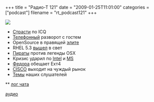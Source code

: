 +++
title = "Радио-Т 121"
date = "2009-01-25T11:01:00"
categories = ["podcast"]
filename = "rt_podcast121"
+++

![](https://radio-t.com/images/radio-t/rt121.jpg)











- [Страсти](http://www.opennet.ru/opennews/art.shtml?num=19883) по ICQ
- [Телефонный](http://www.mobile-review.com/fullnews/main/2009/January/23.shtml#22843) разворот с гостем
- OpenSource в правящей [элите](http://www.opennet.ru/opennews/art.shtml?num=19917)
- RHEL 5.3 [вышел](http://www.opennet.ru/opennews/art.shtml?num=19869) в свет
- [Пираты](http://soft.compulenta.ru/396738/) против легенды OSX
- Кризис ударил по [Intel](http://business.compulenta.ru/396327/) и [MS](http://www.osnews.com/story/20828/Microsoft_To_Cut_5000_Jobs)
- [Федора](http://www.opennet.ru/opennews/art.shtml?num=19912) обещает Ехт4
- [CISCO](http://hard.compulenta.ru/395730/) выходит на чуждый рынок
- [Темы](http://radio-t.com/temi_dlja_vipuskov/temy-dlya-121/) наших слушателей







** [лог чата](http://chat.radio-t.com/logs/radio-t-121.html)

[аудио](http://cdn.radio-t.com/rt_podcast121.mp3)
<audio src="http://cdn.radio-t.com/rt_podcast121.mp3" preload="none"></audio>

